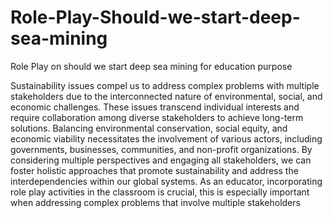 # Role-Play-Should-we-start-deep-sea-mining
Role Play on should we start deep sea mining for education purpose

Sustainability issues compel us to address complex problems with multiple stakeholders due to the interconnected nature of environmental, social, and economic challenges. These issues transcend individual interests and require collaboration among diverse stakeholders to achieve long-term solutions. Balancing environmental conservation, social equity, and economic viability necessitates the involvement of various actors, including governments, businesses, communities, and non-profit organizations. By considering multiple perspectives and engaging all stakeholders, we can foster holistic approaches that promote sustainability and address the interdependencies within our global systems. As an educator, incorporating role play activities in the classroom is crucial, this is especially important when addressing complex problems that involve multiple stakeholders
